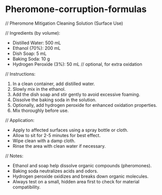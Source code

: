 # Pheromone-corruption-formulas
// Pheromone Mitigation Cleaning Solution (Surface Use)

// Ingredients (by volume):
- Distilled Water: 500 mL
- Ethanol (70%):   200 mL
- Dish Soap:         5 mL
- Baking Soda:      10 g
- Hydrogen Peroxide (3%):  50 mL  // optional, for extra oxidation

// Instructions:
1. In a clean container, add distilled water.
2. Slowly mix in the ethanol.
3. Add the dish soap and stir gently to avoid excessive foaming.
4. Dissolve the baking soda in the solution.
5. Optionally, add hydrogen peroxide for enhanced oxidation properties.
6. Mix thoroughly before use.

// Application:
- Apply to affected surfaces using a spray bottle or cloth.
- Allow to sit for 2-5 minutes for best effect.
- Wipe clean with a damp cloth.
- Rinse the area with clean water if necessary.

// Notes:
- Ethanol and soap help dissolve organic compounds (pheromones).
- Baking soda neutralizes acids and odors.
- Hydrogen peroxide oxidizes and breaks down organic molecules.
- Always test on a small, hidden area first to check for material compatibility.
